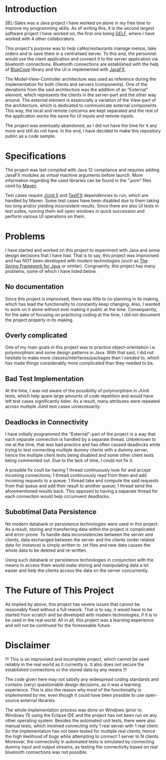 # Introduction

SEL-Sales was a Java project I have worked on alone in my free time to improve my programming skills. As of writing this, it is the second largest software project I have worked on, the first one being [GELF](https://github.com/AlpTorac/PSE-Report), where I have worked with 4 other collaborators.

This project's purpose was to help cafés/restaurants manage menus, take orders and to save them in a centralised server. To this end, the personnel would use the client application and connect it to the server application via bluetooth connections. Bluetooth connections are established with the help of [BlueCove](https://github.com/hcarver/bluecove/tree/master) library and the UI is implemented with [JavaFX](https://openjfx.io).

The Model-View-Controller architecture was used as reference during the implementation for both clients and servers (components). One of the deviations from the said architecture was the addition of an "External" element, which represents the clients in the server-part and the other way around. The external element is essencially a variation of the View-part of the architecture, which is dedicated to communicate external components. This way, the local and remote concerns are kept separated and the rest of the application works the same for UI inputs and remote inputs.

The project was eventually abandoned, as I did not have the time for it any more and still do not have. In the end, I have decided to make this repository public as a code sample.

# Specifications

The project was last compiled with Java 12 compliance and requires adding JavaFX modules as virtual machine arguments before launch. More information regarding the used libraries can be found in the ".pom" files used by [Maven](https://maven.apache.org).

Test cases require [JUnit 5](https://junit.org/junit5/) and [TestFX](https://github.com/TestFX/TestFX) dependencies to run, which are handled by Maven. Some test cases have been disabled due to them taking too long and/or yielding inconsistent results. Since there are also UI tests in test suites, running them will open windows in quick succession and perform various UI operations on them.

# Problems

I have started and worked on this project to experiment with Java and some design decisions that I have had. That is to say, this project was improvised and has NOT been developed with modern technologies (such as [The Spring Framework for Java](https://spring.io) or similar). Congruently, this project has many problems, some of which I have listed below.

## No documentation

Since this project is improvised, there was little to no planning in its making, which has lead the functionality to constantly keep changing. Also, I wanted to work on it alone without ever making it public at the time. Consequently, for the sake of focusing on practicing coding at the time, I did not document the project properly in its making.

## Overly complicated

One of my main goals in this project was to practice object-orientation i.e. polymorphism and some design patterns in Java. With that said, I did not hesitate to make more classes/interfaces/packages than I needed to, which has made things considerably more complicated than they needed to be.

## Bad Test Implementation

At the time, I was not aware of the possibility of polymorphism in JUnit tests, which help spare large amounts of code repetition and would have left test cases significantly tidier. As a result, many attributes were repeated across multiple JUnit test cases unnecessarily.

## Deadlocks in Connectivity

I have initially programmed the "External"-part of the project in a way that each separate connection is handled by a separate thread. Unbeknown to me at the time, that was bad practice and has often caused deadlocks while trying to test connecting multiple dummy clients with a dummy server, hence the multiple client tests being disabled and some other client tests being commented out. Due to the lack of time, I could not fix it.

A possible fix coult be having 1 thread continuously look for and accept incoming connections; 1 thread continuously read from them and add incoming requests to a queue; 1 thread take and compute the said requests from that queue and add their result to another queue; 1 thread send the aforementioned results back. This opposed to having a separate thread for each connection would help circumvent deadlocks.

## Subobtimal Data Persistence

No modern databank or persistence technologies were used in this project. As a result, storing and transferring data within the project is complicated and error-prone. To handle data inconsistencies between the server and clients, data exchanged between the server and the clients (order related data for instance) is simply written to .txt files and new data causes the whole data to be deleted and re-written.

Using such databank or persistence technologies in conjunction with the means to access them would make storing and manipulating data a lot easier and help the clients access the data on the server concurrently.

# The Future of This Project

As implied by above, this project has severe issues that cannot be reasonably fixed without a full rework. That is to say, it would have to be started from scratch and be developed with modern technologies, if it is to be used in the real world. All in all, this project was a learning experience and will not be continued for the foreseeable future.

# Disclaimer

!!! This is an improvised and incomplete project, which cannot be used reliably in the real world as it currently is. It also does not secure the established connections or the stored data by any means !!!

The code given here may not satisfy any widespread coding standards and contains (very) questionable design decisions, as it was a learning experience. This is also the reason why most of the functionality is implemented by me, even though it could have been possible to use open-source external libraries.

The whole implementation process was done on Windows (prior to Windows 11) using the Eclipse IDE and the project has not been run on any other operating system. Besides the automated unit tests, there were also manual tests, which involved connecting only 1 real server with 1 real client. So the implementation has not been tested for multiple real clients, hence the high likelihood of bugs while attempting to connect 1 server to N clients. Moreover, the connectivity in automated tests is simulated by connecting dummy input and output streams, as testing the connectivity based on real bluetooth connections was not possible.
